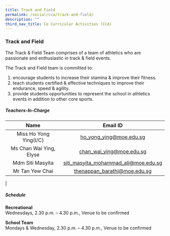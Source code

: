```yaml
---
title: Track and Field
permalink: /social/cca/track-and-field/
description: ""
third_nav_title: Co Curricular Activities (CCA)
---
```

### **Track and Field**
The Track & Field Team comprises of a team of athletics who are passionate and enthusiastic in track & field events.

The Track and Field team is committed to:  

1.  encourage students to increase their stamina & improve their fitness.
2.  teach students certified & effective techniques to improve their endurance, speed & agility.
3.  provide students opportunities to represent the school in athletics events in addition to other core sports.

##### **Teachers-In-Charge**

| Name | Email ID |
|:---:|:---:|
|  Miss Ho Yong Ying(I/C) | [ho_yong_ying@moe.edu.sg](mailto:ho_yong_ying@moe.edu.sg)  |
| Ms Chan Wai Ying, Elyse  | [chan_wai_ying@moe.edu.sg](mailto:chan_wai_ying@moe.edu.sg) |
| Mdm Siti Masyita  | [siti_masyita_mohammad_ali@moe.edu.sg	](mailto:siti_masyita_mohammad_ali@moe.edu.sg	)  |
|  Mr Tan Yew Chai | [thenappan_barathi@moe.edu.sg](mailto:tan_yew_chai@moe.edu.sg)  |
|

##### **Schedule**
**Recreational**<br>
Wednesdays, 2.30 p.m. – 4.30 p.m., Venue to be confirmed  
  
**School Team**<br>
Mondays & Wednesday, 2.30 p.m. – 4.30 p.m., Venue to be confirmed